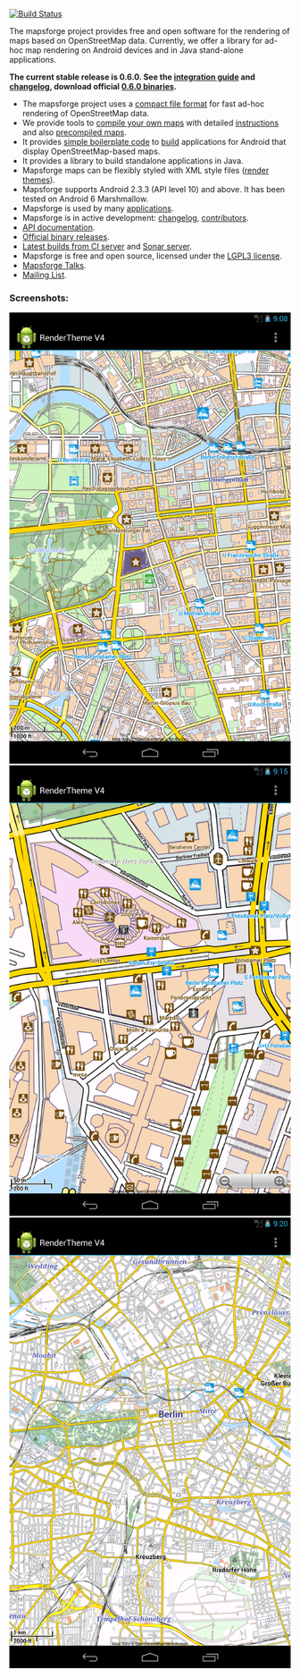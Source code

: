[![Build Status](https://travis-ci.org/mapsforge/mapsforge.svg?branch=master)](https://travis-ci.org/mapsforge/mapsforge)

The mapsforge project provides free and open software for the rendering of maps based on OpenStreetMap data. Currently, we offer a library for ad-hoc map rendering on Android devices and in Java stand-alone applications.

**The current stable release is 0.6.0. See the [integration guide](docs/Integration.md) and [changelog](docs/Changelog.md), download official [0.6.0 binaries](docs/Downloads.md).**

- The mapsforge project uses a [compact file format](docs/Specification-Binary-Map-File.md) for fast ad-hoc rendering of OpenStreetMap data.
- We provide tools to [compile your own maps](docs/Getting-Started-Map-Writer.md) with detailed [instructions](docs/MapCreation.md) and also [precompiled maps](http://download.mapsforge.org).
- It provides [simple boilerplate code](docs/Getting-Started-Android-App.md) to [build](docs/Getting-Started-Developers.md) applications for Android that display OpenStreetMap-based maps.
- It provides a library to build standalone applications in Java.
- Mapsforge maps can be flexibly styled with XML style files ([render themes](docs/Rendertheme.md)).
- Mapsforge supports Android 2.3.3 (API level 10) and above. It has been tested on Android 6 Marshmallow.
- Mapsforge is used by many [applications](docs/Mapsforge-Applications.md).
- Mapsforge is in active development: [changelog](docs/Changelog.md), [contributors](docs/Contributors.md). 
- [API documentation](http://mapsforge.org/docs).
- [Official binary releases](docs/Downloads.md). 
- [Latest builds from CI server](http://ci.mapsforge.org/) and [Sonar server](http://sonar.mapsforge.org/).
- Mapsforge is free and open source, licensed under the [LGPL3 license](https://www.gnu.org/copyleft/lesser.html).
- [Mapsforge Talks](docs/Mapsforge-Talks.md).
- [Mailing List](https://groups.google.com/forum/#!forum/mapsforge-dev).

### Screenshots:

![Screenshot Samples App Berlin 1](docs/images/screenshot-berlin-1.png)
![Screenthot Samples App Berlin 2](docs/images/screenshot-berlin-2.png)
![Screenshot Samples App Berlin 3](docs/images/screenshot-berlin-3.png)
